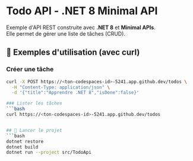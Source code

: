 # Todo API - .NET 8 Minimal API

Exemple d'API REST construite avec **.NET 8** et **Minimal APIs**.  
Elle permet de gérer une liste de tâches (CRUD).

## 🧪 Exemples d'utilisation (avec curl)

### Créer une tâche
```bash
curl -X POST https://<ton-codespaces-id>-5241.app.github.dev/todos \
  -H "Content-Type: application/json" \
  -d '{"title":"Apprendre .NET 8","isDone":false}'

### Lister les tâches
```bash
curl https://<ton-codespaces-id>-5241.app.github.dev/todos


## 🚀 Lancer le projet
```bash
dotnet restore
dotnet build
dotnet run --project src/TodoApi
